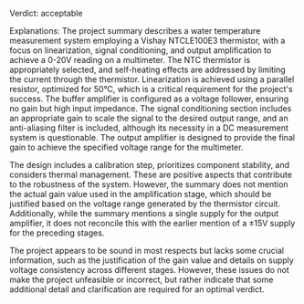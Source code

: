 Verdict: acceptable

Explanations: 
The project summary describes a water temperature measurement system employing a Vishay NTCLE100E3 thermistor, with a focus on linearization, signal conditioning, and output amplification to achieve a 0-20V reading on a multimeter. The NTC thermistor is appropriately selected, and self-heating effects are addressed by limiting the current through the thermistor. Linearization is achieved using a parallel resistor, optimized for 50°C, which is a critical requirement for the project's success. The buffer amplifier is configured as a voltage follower, ensuring no gain but high input impedance. The signal conditioning section includes an appropriate gain to scale the signal to the desired output range, and an anti-aliasing filter is included, although its necessity in a DC measurement system is questionable. The output amplifier is designed to provide the final gain to achieve the specified voltage range for the multimeter.

The design includes a calibration step, prioritizes component stability, and considers thermal management. These are positive aspects that contribute to the robustness of the system. However, the summary does not mention the actual gain value used in the amplification stage, which should be justified based on the voltage range generated by the thermistor circuit. Additionally, while the summary mentions a single supply for the output amplifier, it does not reconcile this with the earlier mention of a ±15V supply for the preceding stages.

The project appears to be sound in most respects but lacks some crucial information, such as the justification of the gain value and details on supply voltage consistency across different stages. However, these issues do not make the project unfeasible or incorrect, but rather indicate that some additional detail and clarification are required for an optimal verdict.